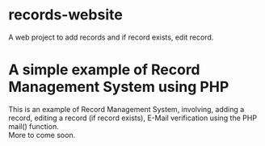 # records-website
A web project to add records and if record exists, edit record. 

<h1>A simple example of Record Management System using PHP</h1>
<p>
  This is an example of Record Management System, involving, adding a record, editing a record (if record exists), E-Mail verification using the PHP mail() function.<br>
  More to come soon.
</p>
